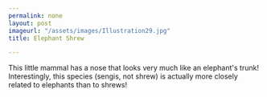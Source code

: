 ```yaml
---
permalink: none
layout: post
imageurl: "/assets/images/Illustration29.jpg"
title: Elephant Shrew

---
```


This little mammal has a nose that looks very much like an elephant's trunk! Interestingly, this species (sengis, not shrew) is actually more closely related to elephants than to shrews! 
